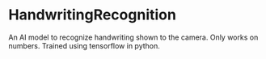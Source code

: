 # HandwritingRecognition
An AI model to recognize handwriting shown to the camera. Only works on numbers. Trained using tensorflow in python.
